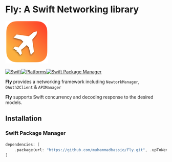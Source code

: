 # Fly: A Swift Networking library

![Fly](https://raw.githubusercontent.com/muhammadbassio/Fly/main/fly_logo.png)

[![Swift](https://img.shields.io/badge/Swift-5.7-orange?style=flat-square)](https://img.shields.io/badge/Swift-5.3_5.4_5.5_5.6-Orange?style=flat-square)[![Platforms](https://img.shields.io/badge/Platforms-macOS_iOS-yellowgreen?style=flat-square)](https://img.shields.io/badge/Platforms-macOS_iOS-Green?style=flat-square)[![Swift Package Manager](https://img.shields.io/badge/Swift_Package_Manager-compatible-orange?style=flat-square)](https://img.shields.io/badge/Swift_Package_Manager-compatible-orange?style=flat-square)

**Fly** provides a networking framework including `NewtorkManager`, `OAuth2Client` & `APIManager`

**Fly** supports Swift concurrency and decoding response to the desired models.

## Installation

### Swift Package Manager

```swift
dependencies: [
    .package(url: "https://github.com/muhammadbassio/Fly.git", .upToNextMajor(from: "1.0.0"))
]
```






